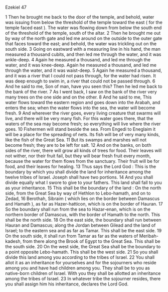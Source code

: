 Ezekiel 47

1	Then he brought me back to the door of the temple, and behold, water was issuing from below the threshold of the temple toward the east ( for the temple faced east ). The water was flowing down from below the south end of the threshold of the temple, south of the altar.
2	Then he brought me out by way of the north gate and led me around on the outside to the outer gate that faces toward the east; and behold, the water was trickling out on the south side.
3	Going on eastward with a measuring line in his hand, the man measured a thousand cubits, and then led me through the water, and it was ankle-deep.
4	Again he measured a thousand, and led me through the water, and it was knee-deep. Again he measured a thousand, and led me through the water, and it was waist-deep.
5	Again he measured a thousand, and it was a river that I could not pass through, for the water had risen. It was deep enough to swim in, a river that could not be passed through.
6	And he said to me, Son of man, have you seen this? Then he led me back to the bank of the river.
7	As I went back, I saw on the bank of the river very many trees on the one side and on the other.
8	And he said to me, This water flows toward the eastern region and goes down into the Arabah, and enters the sea; when the water flows into the sea, the water will become fresh.
9	And wherever the river goes, every living creature that swarms will live, and there will be very many fish. For this water goes there, that the waters of the sea may become fresh; so everything will live where the river goes.
10	Fishermen will stand beside the sea. From Engedi to Eneglaim it will be a place for the spreading of nets. Its fish will be of very many kinds, like the fish of the Great Sea.
11	But its swamps and marshes will not become fresh; they are to be left for salt.
12	And on the banks, on both sides of the river, there will grow all kinds of trees for food. Their leaves will not wither, nor their fruit fail, but they will bear fresh fruit every month, because the water for them flows from the sanctuary. Their fruit will be for food, and their leaves for healing.
13	Thus says the Lord God : This is the boundary by which you shall divide the land for inheritance among the twelve tribes of Israel. Joseph shall have two portions.
14	And you shall divide equally what I swore to give to your fathers. This land shall fall to you as your inheritance.
15	This shall be the boundary of the land : On the north side, from the Great Sea by way of Hethlon to Lebo-hamath, and on to Zedad,
16	Berothah, Sibraim ( which lies on the border between Damascus and Hamath ), as far as Hazer-hatticon, which is on the border of Hauran.
17	So the boundary shall run from the sea to Hazar-enan, which is on the northern border of Damascus, with the border of Hamath to the north. This shall be the north side.
18	On the east side, the boundary shall run between Hauran and Damascus; along the Jordan between Gilead and the land of Israel; to the eastern sea and as far as Tamar. This shall be the east side.
19	On the south side, it shall run from Tamar as far as the waters of Meribah-kadesh, from there along the Brook of Egypt to the Great Sea. This shall be the south side.
20	On the west side, the Great Sea shall be the boundary to a point opposite Lebo-hamath. This shall be the west side.
21	So you shall divide this land among you according to the tribes of Israel.
22	You shall allot it as an inheritance for yourselves and for the sojourners who reside among you and have had children among you. They shall be to you as native-born children of Israel. With you they shall be allotted an inheritance among the tribes of Israel.
23	In whatever tribe the sojourner resides, there you shall assign him his inheritance, declares the Lord God.

